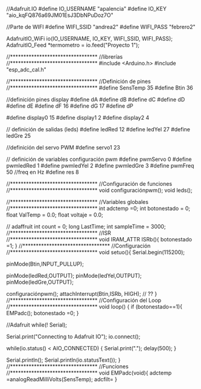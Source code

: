 //Adafruit.IO
#define IO_USERNAME  "apalencia"
#define IO_KEY       "aio_kqFQ876a69JM01EsJ3DbNPuDoz7O"


//Parte de WIFI
#define WIFI_SSID "andrea2" 
#define WIFI_PASS "febrero2"

AdafruitIO_WiFi io(IO_USERNAME, IO_KEY, WIFI_SSID, WIFI_PASS);
AdafruitIO_Feed *termometro = io.feed("Proyecto 1");



//*********************************
//librerías
//*********************************
#include <Arduino.h>
#include "esp_adc_cal.h"

//*********************************
//Definición de pines 
//*********************************
#define SensTemp 35
#define Btin  36

//definición pines display 
#define dA
#define dB
#define dC
#define dD
#define dE
#define dF 16
#define dG 17
#define dP

#define display0 15 
#define display1 2
#define display2 4

// definición de salidas (leds) 
#define ledRed 12
#define ledYel 27
#define ledGre 25

//definición del servo PWM
#define servo1  23

// definición de variables configuración pwm 
#define pwmServo 0
#define pwmledRed 1
#define pwmledYel 2
#define pwmledGre  3
#define pwmFreq 50  //freq en Hz 
#define res 8

//*********************************
//Configuración de funciones
//*********************************
void configuraciónpwm();
void leds(); 

//*********************************
//Variables globales 
//*********************************
int adctemp =0; 
int botonestado = 0;
float ValTemp = 0.0; 
float voltaje = 0.0;

// adaffruit
int count = 0;
long LastTime; 
int sampleTime = 3000;
//*********************************
//ISR
//*********************************
void IRAM_ATTR ISRb(){
  botonestado =1; 
}
//*********************************
//Configuración 
//*********************************
void setuo(){
  Serial.begin(115200);

  pinMode(Btin,INPUT_PULLUP);

  pinMode(ledRed,OUTPUT);
  pinMode(ledYel,OUTPUT);
  pinMode(ledGre,OUTPUT);

  configuraciónpwm();
  attachInterrupt(Btin,ISRb, HIGH); // ?? 
}
//*********************************
//Configuración del Loop 
//*********************************
void loop() {
  if (botonestado==1){
    EMPadc();
    botonestado =0;
  }  







  //Adafruit
  while(! Serial);

  Serial.print("Connecting to Adafruit IO");
  io.connect();

  while(io.status() < AIO_CONNECTED) {
    Serial.print(".");
    delay(500);
  }

  Serial.println();
  Serial.println(io.statusText());
}
//*********************************
//Funciones 
//*********************************
void EMPadc(void){
  adctemp =analogReadMilliVolts(SensTemp);
  adcfilt= 
}